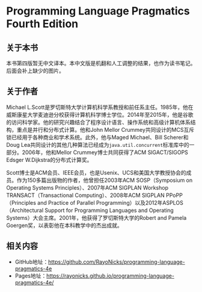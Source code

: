 # Programming Language Pragmatics Fourth Edition

## 关于本书

本书第四版暂无中文译本。本中文版是机翻和人工调整的结果，也作为读书笔记。后面会补上缺少的图片。

## 关于作者

Michael L.Scott是罗切斯特大学计算机科学系教授和前任系主任。1985年，他在威斯康星大学麦迪逊分校获得计算机科学博士学位。2014年至2015年，他是谷歌的访问科学家。他的研究兴趣结合了程序设计语言、操作系统和高级计算机体系结构，重点是并行和分布式计算。他和John Mellor Crummey共同设计的MCS互斥锁已经用于各种商业和学术系统。此外，他与Maged Michael、Bill Scherer和Doug Lea共同设计的其他几种算法已经成为`java.util.concurrent`标准库中的一部分。2006年，他和Mellor Crummey博士共同获得了ACM SIGACT/SIGOPS Edsger W.Dijkstra的分布式计算奖。

Scott博士是ACM会员、IEEE会员，也是Usenix、UCS和美国大学教授协会的成员。作为150多篇出版物的作者，他曾担任2003年ACM SOSP（Symposium on Operating Systems Principles）、2007年ACM SIGPLAN Workshop TRANSACT（Transactional Computing）、2008年ACM SIGPLAN PPoPP（Principles and Practice of Parallel Programming）以及2012年ASPLOS（Architectural Support for Programming Languages and Operating Systems）大会主席。2001年，他获得了罗切斯特大学的Robert and Pamela Goergen奖，以表彰他在本科教学中的杰出成就。

## 相关内容

- GitHub地址：https://github.com/RayoNicks/programming-language-pragmatics-4e
- Pages地址：https://rayonicks.github.io/programming-language-pragmatics-4e/
